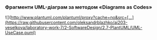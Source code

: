 ### Фрагменти UML-діаграм за методом «Diagrams as Codes»
![](http://www.plantuml.com/plantuml/proxy?cache=no&src=[...](https://raw.githubusercontent.com/oleksandrblazhko/ai203-veselkova/laboratory-work-7/2-SoftwareDesign/2.7-PlantUML/UML-UseCase.puml)
